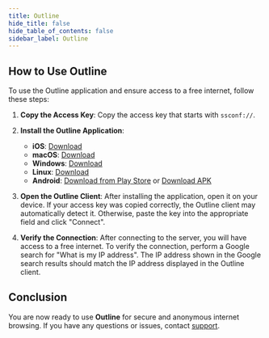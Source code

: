 ```yaml
---
title: Outline
hide_title: false
hide_table_of_contents: false
sidebar_label: Outline
---
```


## How to Use Outline

To use the Outline application and ensure access to a free internet, follow these steps:

1. **Copy the Access Key**: Copy the access key that starts with `ssconf://`.

2. **Install the Outline Application**:
   - **iOS**: [Download](https://itunes.apple.com/app/outline-app/id1356177741)
   - **macOS**: [Download](https://itunes.apple.com/app/outline-app/id1356178125)
   - **Windows**: [Download](https://github.com/foxahaha/docs/raw/de76aaaf1e586ea81c01060244fbe923faf9eff0/Outline-Client.exe)
   - **Linux**: [Download](https://s3.amazonaws.com/outline-releases/client/linux/stable/Outline-Client.AppImage)
   - **Android**: [Download from Play Store](https://play.google.com/store/apps/details?id=org.outline.android.client) or [Download APK](https://s3.amazonaws.com/outline-releases/client/android/stable/Outline-Client.apk)

3. **Open the Outline Client**: After installing the application, open it on your device. If your access key was copied correctly, the Outline client may automatically detect it. Otherwise, paste the key into the appropriate field and click "Connect".

4. **Verify the Connection**: After connecting to the server, you will have access to a free internet. To verify the connection, perform a Google search for "What is my IP address". The IP address shown in the Google search results should match the IP address displayed in the Outline client.

## Conclusion

You are now ready to use **Outline** for secure and anonymous internet browsing. If you have any questions or issues, contact [support](https://t.me/aegissupport).